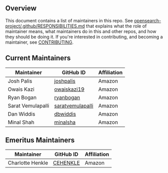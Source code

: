 ## Overview

This document contains a list of maintainers in this repo. See [opensearch-project/.github/RESPONSIBILITIES.md](https://github.com/opensearch-project/.github/blob/main/RESPONSIBILITIES.md#maintainer-responsibilities) that explains what the role of maintainer means, what maintainers do in this and other repos, and how they should be doing it. If you're interested in contributing, and becoming a maintainer, see [CONTRIBUTING](CONTRIBUTING.md).

## Current Maintainers

| Maintainer        | GitHub ID                                               | Affiliation |
|-------------------|---------------------------------------------------------| ----------- |
| Josh Palis        | [joshpalis](https://github.com/joshpalis)               | Amazon      |
| Owais Kazi        | [owaiskazi19](https://github.com/owaiskazi19)           | Amazon      |
| Ryan Bogan        | [ryanbogan](https://github.com/ryanbogan)               | Amazon      |
| Sarat Vemulapalli | [saratvemulapalli](https://github.com/saratvemulapalli) | Amazon      |
| Dan Widdis        | [dbwiddis](https://github.com/dbwiddis)                 | Amazon      |
| Minal Shah        | [minalsha](https://github.com/minalsha)                 | Amazon      |

## Emeritus Maintainers

| Maintainer        | GitHub ID                                               | Affiliation |
| ----------------- | ------------------------------------------------------- | ----------- |
| Charlotte Henkle  | [CEHENKLE](https://github.com/CEHENKLE)                 | Amazon      |
